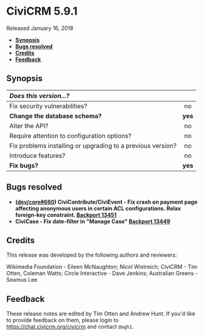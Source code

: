 # CiviCRM 5.9.1

Released January 16, 2018

- **[Synopsis](#synopsis)**
- **[Bugs resolved](#bugs)**
- **[Credits](#credits)**
- **[Feedback](#feedback)**

## <a name="synopsis"></a>Synopsis

| *Does this version...?*                                         |         |
|:--------------------------------------------------------------- |:-------:|
| Fix security vulnerabilities?                                   |   no    |
| **Change the database schema?**                                 | **yes** |
| Alter the API?                                                  |   no    |
| Require attention to configuration options?                     |   no    |
| Fix problems installing or upgrading to a previous version?     |   no    |
| Introduce features?                                             |   no    |
| **Fix bugs?**                                                   | **yes** |

## <a name="bugs"></a>Bugs resolved

- **([dev/core#660](https://lab.civicrm.org/dev/core/issues/660))
  CiviContribute/CiviEvent - Fix crash on payment page affecting anonymous users
  in certain ACL configurations. Relax foreign-key constraint.
  [Backport 13451](https://github.com/civicrm/civicrm-core/pull/13451)**
- **CiviCase - Fix date-filter in "Manage Case"
  [Backport 13449](https://github.com/civicrm/civicrm-core/pull/13449)**

## <a name="credits"></a>Credits

This release was developed by the following authors and reviewers:

Wikimedia Foundation - Eileen McNaughton; Nicol Wistreich; CiviCRM - Tim
Otten, Coleman Watts; Circle Interactive - Dave Jenkins; Australian Greens -
Seamus Lee

## <a name="feedback"></a>Feedback

These release notes are edited by Tim Otten and Andrew Hunt.  If you'd like to
provide feedback on them, please login to https://chat.civicrm.org/civicrm and
contact `@agh1`.
